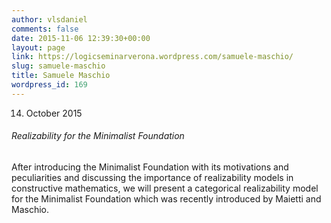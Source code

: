 ```yaml
---
author: vlsdaniel
comments: false
date: 2015-11-06 12:39:30+00:00
layout: page
link: https://logicseminarverona.wordpress.com/samuele-maschio/
slug: samuele-maschio
title: Samuele Maschio
wordpress_id: 169
---
```


14. October 2015


###### Realizability for the Minimalist Foundation


After introducing the Minimalist Foundation with its motivations and peculiarities and discussing the importance of realizability models in constructive mathematics, we will present a categorical realizability model for the Minimalist Foundation which was recently introduced by Maietti and Maschio.
